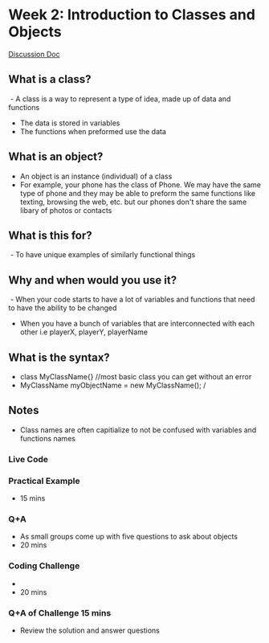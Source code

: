 # Week 2: Introduction to Classes and Objects
[Discussion Doc](https://docs.google.com/document/d/1nS25wCRjYUXvA8b8bS8Y4K037x9m2Bff5uUSoJvo0ss/edit?usp=sharing)


## What is a class? 
 - A class is a way to represent a type of idea, made up of data and functions
- The data is stored in variables
- The functions when preformed use the data

## What is an object?
- An object is an instance (individual) of a class
- For example, your phone has the class of Phone. We may have the same type of phone and they may be able to preform the same functions like texting, browsing the web, etc. but our phones don't share the same libary of photos or contacts

## What is this for?
 - To have unique examples of similarly functional things

## Why and when would you use it?
 - When your code starts to have a lot of variables and functions that need to have the ability to be changed
- When you have a bunch of variables that are interconnected with each other i.e playerX, playerY, playerName


## What is the syntax?
- class MyClassName{} //most basic class you can get without an error
- MyClassName myObjectName = new MyClassName(); /

## Notes
- Class names are often capitialize to not be confused with variables and functions names

### Live Code


### Practical Example
- 15 mins

### Q+A
- As small groups come up with five questions to ask about objects
- 20 mins

### Coding Challenge
- 
- 20 mins
### Q+A of Challenge 15 mins
- Review the solution and answer questions
